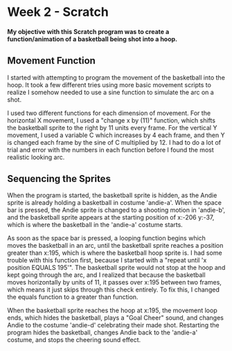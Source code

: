 # Week 2 - Scratch

#### My objective with this Scratch program was to create a function/animation of a basketball being shot into a hoop. 

## Movement Function

 I started with attempting to program the movement of the basketball into the hoop. It took a few different tries using more basic movement scripts to realize I somehow needed to use a sine function to simulate the arc on a shot. 

 I used two different functions for each dimension of movement. For the horizontal X movement, I used a "change x by (11)" function, which shifts the basketball sprite to the right by 11 units every frame. For the vertical Y movement, I used a variable C which increases by 4 each frame, and then Y is changed each frame by the sine of C multiplied by 12. I had to do a lot of trial and error with the numbers in each function before I found the most realistic looking arc. 

## Sequencing the Sprites

 When the program is started, the basketball sprite is hidden, as the Andie sprite is already holding a basketball in costume 'andie-a'. When the space bar is pressed, the Andie sprite is changed to a shooting motion in 'andie-b', and the basketball sprite appears at the starting position of x:-206 y:-37, which is where the basketball in the 'andie-a' costume starts. 

 As soon as the space bar is pressed, a looping function begins which moves the basketball in an arc, until the basketball sprite reaches a position greater than x:195, which is where the basketball hoop sprite is. I had some trouble with this function first, because I started with a "repeat until 'x position EQUALS 195'". The basketball sprite would not stop at the hoop and kept going through the arc, and I realized that because the basketball moves horizontally by units of 11, it passes over x:195 between two frames, which means it just skips through this check entirely. To fix this, I changed the equals function to a greater than function.

 When the basketball sprite reaches the hoop at x:195, the movement loop ends, which hides the basketball, plays a "Goal Cheer" sound, and changes Andie to the costume 'andie-d' celebrating their made shot. Restarting the program hides the basketball, changes Andie back to the 'andie-a' costume, and stops the cheering sound effect.